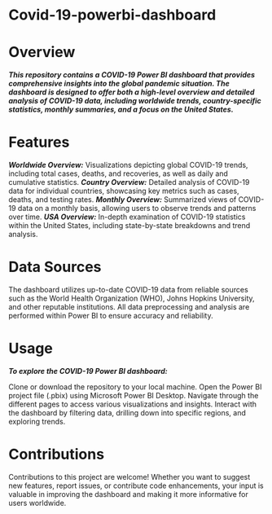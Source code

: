 # Covid-19-powerbi-dashboard
# Overview
***This repository contains a COVID-19 Power BI dashboard that provides comprehensive insights into the global pandemic situation. The dashboard is designed to offer both a high-level overview and detailed analysis of COVID-19 data, including worldwide trends, country-specific statistics, monthly summaries, and a focus on the United States.***

# Features 

***Worldwide Overview:*** Visualizations depicting global COVID-19 trends, including total cases, deaths, and recoveries, as well as daily and cumulative statistics.
***Country Overview:*** Detailed analysis of COVID-19 data for individual countries, showcasing key metrics such as cases, deaths, and testing rates.
***Monthly Overview:*** Summarized views of COVID-19 data on a monthly basis, allowing users to observe trends and patterns over time.
***USA Overview:*** In-depth examination of COVID-19 statistics within the United States, including state-by-state breakdowns and trend analysis.

# Data Sources

The dashboard utilizes up-to-date COVID-19 data from reliable sources such as the World Health Organization (WHO), Johns Hopkins University, and other reputable institutions. All data preprocessing and analysis are performed within Power BI to ensure accuracy and reliability.

# Usage
***To explore the COVID-19 Power BI dashboard:***

Clone or download the repository to your local machine.
Open the Power BI project file (.pbix) using Microsoft Power BI Desktop.
Navigate through the different pages to access various visualizations and insights.
Interact with the dashboard by filtering data, drilling down into specific regions, and exploring trends.

# Contributions

Contributions to this project are welcome! Whether you want to suggest new features, report issues, or contribute code enhancements, your input is valuable in improving the dashboard and making it more informative for users worldwide.

